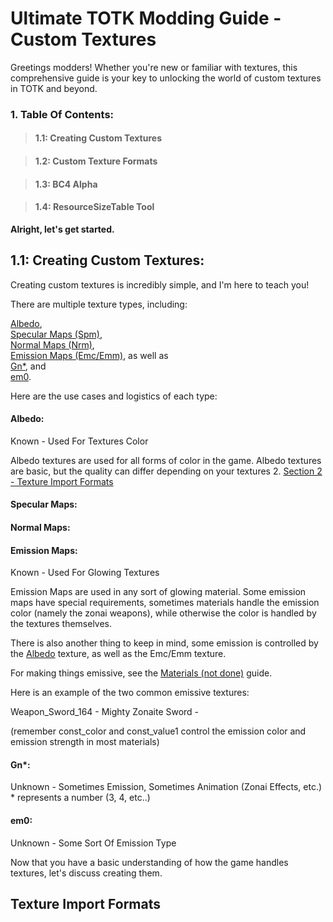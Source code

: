 # Ultimate TOTK Modding Guide - Custom Textures

Greetings modders! Whether you're new or familiar with textures, this comprehensive guide is your key to unlocking the world of custom textures in TOTK and beyond.

### 1. Table Of Contents:

> #### 1.1: Creating Custom Textures

> #### 1.2: Custom Texture Formats

> #### 1.3: BC4 Alpha

> #### 1.4: ResourceSizeTable Tool


**Alright, let's get started.**

## 1.1: Creating Custom Textures:

Creating custom textures is incredibly simple, and I'm here to teach you!

There are multiple texture types, including:

[Albedo](#albedo),  
[Specular Maps (Spm)](#specular-maps),  
[Normal Maps (Nrm)](#normal-maps),  
[Emission Maps (Emc/Emm)](#emission-maps), as well as  
[Gn*](#gn), and  
[em0](#em0).  

Here are the use cases and logistics of each type:

#### Albedo:

Known - Used For Textures Color

Albedo textures are used for all forms of color in the game. Albedo textures are basic, but the quality can differ depending on your textures 2. [Section 2 - Texture Import Formats](#texture-import-formats)

#### Specular Maps:

#### Normal Maps:

#### Emission Maps:

Known - Used For Glowing Textures

Emission Maps are used in any sort of glowing material. Some emission maps have special requirements, sometimes materials handle the emission color (namely the zonai weapons), while otherwise the color is handled by the textures themselves.

There is also another thing to keep in mind, some emission is controlled by the [Albedo](#albedo) texture, as well as the Emc/Emm texture.

For making things emissive, see the [Materials (not done)]() guide.

Here is an example of the two common emissive textures:

Weapon_Sword_164 - Mighty Zonaite Sword - 

(remember const_color and const_value1 control the emission color and emission strength in most materials)

#### Gn*:

Unknown - Sometimes Emission, Sometimes Animation (Zonai Effects, etc.) * represents a number (3, 4, etc..)

#### em0:

Unknown - Some Sort Of Emission Type

Now that you have a basic understanding of how the game handles textures, let's discuss creating them.

## Texture Import Formats